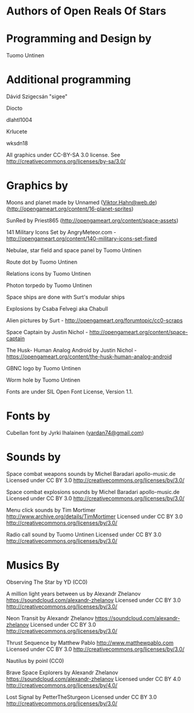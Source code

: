 # Authors of Open Reals Of Stars

# Programming and Design by

Tuomo Untinen

# Additional programming

Dávid Szigecsán "sigee"

Diocto

dlahtl1004

Krlucete

wksdn18

All graphics under CC-BY-SA 3.0 license.
See http://creativecommons.org/licenses/by-sa/3.0/
# Graphics by

Moons and planet made by Unnamed (Viktor.Hahn@web.de)
(http://opengameart.org/content/16-planet-sprites)

SunRed by Priest865 (http://opengameart.org/content/space-assets)

141 Military Icons Set by AngryMeteor.com - http://opengameart.org/content/140-military-icons-set-fixed

Nebulae, star field and space panel by Tuomo Untinen

Route dot by Tuomo Untinen

Relations icons by Tuomo Untinen

Photon torpedo by Tuomo Untinen

Space ships are done with Surt's modular ships

Explosions by Csaba Felvegi aka Chabull

Alien pictures by Surt - http://opengameart.org/forumtopic/cc0-scraps

Space Captain by Justin Nichol - http://opengameart.org/content/space-captain

The Husk- Human Analog Android by Justin Nichol - https://opengameart.org/content/the-husk-human-analog-android

GBNC logo by Tuomo Untinen

Worm hole by Tuomo Untinen

Fonts are under SIL Open Font License, Version 1.1.
# Fonts by

Cubellan font by Jyrki Ihalainen (yardan74@gmail.com)

# Sounds by

Space combat weapons sounds by
Michel Baradari apollo-music.de
Licensed under CC BY 3.0 http://creativecommons.org/licenses/by/3.0/

Space combat explosions sounds by
Michel Baradari apollo-music.de
Licensed under CC BY 3.0 http://creativecommons.org/licenses/by/3.0/

Menu click sounds by
Tim Mortimer
http://www.archive.org/details/TimMortimer
Licensed under CC BY 3.0 http://creativecommons.org/licenses/by/3.0/

Radio call sound by
Tuomo Untinen
Licensed under CC BY 3.0 http://creativecommons.org/licenses/by/3.0/

# Musics By

Observing The Star by
YD (CC0)

A million light years between us by
Alexandr Zhelanov https://soundcloud.com/alexandr-zhelanov
Licensed under CC BY 3.0 http://creativecommons.org/licenses/by/3.0/

Neon Transit by
Alexandr Zhelanov https://soundcloud.com/alexandr-zhelanov
Licensed under CC BY 3.0 http://creativecommons.org/licenses/by/3.0/

Thrust Sequence by
Matthew Pablo http://www.matthewpablo.com
Licensed under CC BY 3.0 http://creativecommons.org/licenses/by/3.0/

Nautilus by
poinl (CC0)

Brave Space Explorers by
Alexandr Zhelanov https://soundcloud.com/alexandr-zhelanov
Licensed under CC BY 4.0 http://creativecommons.org/licenses/by/4.0/

Lost Signal by
PetterTheSturgeon
Licensed under CC BY 3.0 http://creativecommons.org/licenses/by/3.0/


